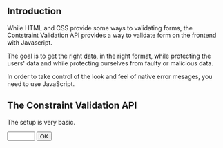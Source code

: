## Introduction

While HTML and CSS provide some ways to validating forms, the Contstraint Validation API provides a way to validate form on the frontend with Javascript.

The goal is to get the right data, in the right format, while protecting the users' data and while protecting ourselves from faulty or malicious data.

In order to take control of the look and feel of native error mesages, you need to use JavaScript. 

## The Constraint Validation API

The setup is very basic. 

  <input id="myInput" type="number" min="100" max="300" required>
  <button onclick="myFunction()">OK</button>

  